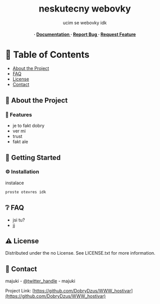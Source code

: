 <div align='center'>

<h1>neskutecny webovky</h1>
<p>ucim se webovky idk</p>

<h4> <span> · </span> <a href="https://github.com/DobryDzus/WWW_hostivar/blob/master/README.md"> Documentation </a> <span> · </span> <a href="https://github.com/DobryDzus/WWW_hostivar/issues"> Report Bug </a> <span> · </span> <a href="https://github.com/DobryDzus/WWW_hostivar/issues"> Request Feature </a> </h4>

</div>

# :notebook_with_decorative_cover: Table of Contents

- [About the Project](#star2-about-the-project)
- [FAQ](#grey_question-faq)
- [License](#warning-license)
- [Contact](#handshake-contact)


## :star2: About the Project

### :dart: Features
- je to fakt dobry
- ver mi
- trust
- fakt ale

## :toolbox: Getting Started

### :gear: Installation

instalace
```bash
proste otevres idk
```


## :grey_question: FAQ

- jsi tu?
- jj


## :warning: License

Distributed under the no License. See LICENSE.txt for more information.

## :handshake: Contact

majuki - [@twitter_handle](majuki) - majuki

Project Link: [https://github.com/DobryDzus/WWW_hostivar](https://github.com/DobryDzus/WWW_hostivar)
